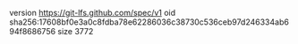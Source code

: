 version https://git-lfs.github.com/spec/v1
oid sha256:17608bf0e3a0c8fdba78e62286036c38730c536ceb97d246334ab694f8686756
size 3772
